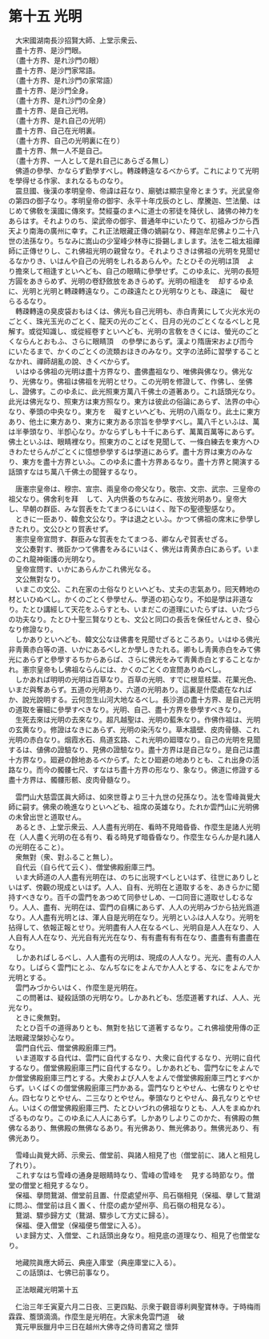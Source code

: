 # 第十五 光明
　大宋國湖南長沙招賢大師、上堂示衆云、  
　盡十方界、是沙門眼。  
　（盡十方界、是れ沙門の眼）  
　盡十方界、是沙門家常語。  
　（盡十方界、是れ沙門の家常語）  
　盡十方界、是沙門全身。  
　（盡十方界、是れ沙門の全身）  
　盡十方界、是自己光明。  
　（盡十方界、是れ自己の光明）  
　盡十方界、自己在光明裏。  
　（盡十方界、自己の光明裏に在り）  
　盡十方界、無一人不是自己。  
　（盡十方界、一人として是れ自己にあらざる無し）  
　佛道の參學、かならず勤學すべし。轉疎轉遠なるべからず。これによりて光明を學得せる作家、まれなるものなり。  
　震旦國、後漢の孝明皇帝、帝諱は莊なり、廟號は顯宗皇帝とまうす。光武皇帝の第四の御子なり。孝明皇帝の御宇、永平十年戊辰のとし、摩騰迦、竺法蘭、はじめて佛敎を漢國に傳來す。焚經臺のまへに道士の邪徒を降伏し、諸佛の神力をあらはす。それよりのち、梁武帝の御宇、普通年中にいたりて、初祖みづから西天より南海の廣州に幸す。これ正法眼藏正傳の嫡嗣なり、釋迦牟尼佛より二十八世の法孫なり。ちなみに嵩山の少室峰少林寺に掛錫しまします。法を二祖太祖禪師に正傳せりし、これ佛祖光明の親曾なり。それよりさきは佛祖の光明を見聞せるなかりき、いはんや自己の光明をしれるあらんや。たとひその光明は頂<img width="16" height="16" src="_csCb9nz.png" border="0">より擔來して相逢すといへども、自己の眼睛に參學せず。このゆゑに、光明の長短方圓をあきらめず、光明の卷舒斂放をあきらめず。光明の相逢を<img width="16" height="16" src="_c5aIz2K.png" border="0">却するゆゑに、光明と光明と轉疎轉遠なり。この疎遠たとひ光明なりとも、疎遠に<img width="16" height="16" src="_cjwg2Qa.png" border="0">礙せらるるなり。  
　轉疎轉遠の臭皮袋おもはくは、佛光も自己光明も、赤白靑黄にして火光水光のごとく、珠光玉光のごとく、龍天の光のごとく、日月の光のごとくなるべしと見解す。或從知識し、或從經卷すといへども、光明の言敎をきくには、螢光のごとくならんとおもふ、さらに眼睛頂<img width="16" height="16" src="_csCb9nz.png" border="0">の參學にあらず。漢より隋唐宋および而今にいたるまで、かくのごとくの流類おほきのみなり。文字の法師に習󠄁學することなかれ、禪師胡亂の說、きくべからず。  
　いはゆる佛祖の光明は盡十方界なり、盡佛盡祖なり、唯佛與佛なり。佛光なり、光佛なり。佛祖は佛祖を光明とせり。この光明を修證して、作佛し、坐佛し、證佛す。このゆゑに、此光照東方萬八千佛土の道著あり。これ話頭光なり。此光は佛光なり、照東方は東方照なり。東方は彼此の俗論にあらず、法界の中心なり、拳頭の中央なり。東方を<img width="16" height="16" src="_cjwg2Qa.png" border="0">礙すといへども、光明の八兩なり。此土に東方あり、他土に東方あり、東方に東方ある宗旨を參學すべし。萬八千といふは、萬は半拳頭なり、半卽心なり。かならずしも十千にあらず、萬萬百萬等にあらず。佛土といふは、眼睛裡なり。照東方のことばを見聞して、一條白練去を東方へひきわたせらんがごとくに憶想參學するは學道にあらず。盡十方界は東方のみなり、東方を盡十方界といふ。このゆゑに盡十方界あるなり。盡十方界と開演する話頭すなはち萬八千佛土の聞聲するなり。  
  
　唐憲宗皇帝は、穆宗、宣宗、兩皇帝の帝父なり。敬宗、文宗、武宗、三皇帝の祖父なり。佛舍利を拜<img width="16" height="16" src="_cigRKYF.png" border="0">して、入内供養のちなみに、夜放光明あり。皇帝大<img width="16" height="16" src="_cRNRSQK.png" border="0">し、早朝の群臣、みな賀表をたてまつるにいはく、陛下の聖德聖感なり。  
　ときに一臣あり、韓愈文公なり。字は退之といふ。かつて佛祖の席末に參學しきたれり。文公ひとり賀表せず。  
　憲宗皇帝宣問す、群臣みな賀表をたてまつる、卿なんぞ賀表せざる。  
　文公奏對す、微臣かつて佛書をみるにいはく、佛光は靑黄赤白にあらず。いまのこれ龍神衞護の光明なり。  
　皇帝宣問す、いかにあらんかこれ佛光なる。  
　文公無對なり。  
　いまこの文公、これ在家の士俗なりといへども、丈夫の志氣あり。囘天轉地の材といひぬべし。かくのごとく參學せん、學道の初心なり。不如是學は非道なり。たとひ講經して天花をふらすとも、いまだこの道理にいたらずは、いたづらの功夫なり。たとひ十聖三賢なりとも、文公と同口の長舌を保任せんとき、發心なり修證なり。  
　しかありといへども、韓文公なほ佛書を見聞せざるところあり。いはゆる佛光非靑黄赤白等の道、いかにあるべしとか學しきたれる。卿もし靑黄赤白をみて佛光にあらずと參學するちからあらば、さらに佛光をみて靑黄赤白とすることなかれ。憲宗皇帝もし佛祖ならんには、かくのごとくの宣問ありぬべし。  
　しかあれば明明の光明は百草なり。百草の光明、すでに根莖枝葉、花菓光色、いまだ與奪あらず。五道の光明あり、六道の光明あり。這裏是什麼處在なればか、說光說明する。云何忽生山河大地なるべし。長沙道の盡十方界、是自己光明の道取を審細に參學すべきなり。光明、自己、盡十方界を參學すべきなり。  
　生死去來は光明の去來なり。超凡越聖は、光明の藍朱なり。作佛作祖は、光明の玄黄なり。修證はなきにあらず、光明の染汚なり。草木牆壁、皮肉骨髓、これ光明の赤白なり。烟霞水石、鳥道玄路、これ光明の廻環なり。自己の光明を見聞するは、値佛の證驗なり、見佛の證驗なり。盡十方界は是自己なり。是自己は盡十方界なり。廻避の餘地あるべからず。たとひ廻避の地ありとも、これ出身の活路なり。而今の髑髏七尺、すなはち盡十方界の形なり、象なり。佛道に修證する盡十方界は、髑髏形骸、皮肉骨髓なり。  
  
　雲門山大慈雲匡眞大師は、如來世尊より三十九世の兒孫なり。法を雪峰眞覺大師に嗣す。佛衆の晩進なりといへども、祖席の英雄なり。たれか雲門山に光明佛の未曾出世と道取せん。  
　あるとき、上堂示衆云、人人盡有光明在、看時不見暗昏昏、作麼生是諸人光明在（人人盡く光明の在る有り、看る時見ず暗昏昏なり。作麼生ならんか是れ諸人の光明在ること）。  
　衆無對（衆、對ふること無し）。  
　自代云（自ら代て云く）、僧堂佛殿廚庫三門。  
　いま大師道の人人盡有光明在は、のちに出現すべしといはず、往世にありしといはず、傍觀の現成といはず。人人、自有、光明在と道取するを、あきらかに聞持すべきなり。百千の雲門をあつめて同參せしめ、一口同音に道取せしむるなり。人人、盡有、光明在は、雲門の自構にあらず、人人の光明みづから拈光爲道なり。人人盡有光明とは、渾人自是光明在なり。光明といふは人人なり。光明を拈得して、依報正報とせり。光明盡有人人在なるべし、光明自是人人在なり、人人自有人人在なり、光光自有光光在なり、有有盡有有有在なり、盡盡有有盡盡在なり。  
　しかあればしるべし、人人盡有の光明は、現成の人人なり。光光、盡有の人人なり。しばらく雲門にとふ、なんぢなにをよんでか人人とする、なにをよんでか光明とする。  
　雲門みづからいはく、作麼生是光明在。  
　この問著は、疑殺話頭の光明なり。しかあれども、恁麼道著すれば、人人、光光なり。  
　ときに衆無對。  
　たとひ百千の道得ありとも、無對を拈じて道著するなり。これ佛祖使用傳の正法眼藏涅槃妙心なり。  
　雲門自代云、僧堂佛殿廚庫三門。  
　いま道取する自代は、雲門に自代するなり、大衆に自代するなり、光明に自代するなり。僧堂佛殿廚庫三門に自代するなり。しかあれども、雲門なにをよんでか僧堂佛殿廚庫三門とする。大衆および人人をよんで僧堂佛殿廚庫三門とすべからず。いくばくの僧堂佛殿廚庫三門かある。雲門なりとやせん、七佛なりとやせん。四七なりとやせん、二三なりとやせん。拳頭なりとやせん、鼻孔なりとやせん。いはくの僧堂佛殿廚庫三門、たとひいづれの佛祖なりとも、人人をまぬかれざるものなり。このゆゑに人人にあらず。しかありしよりこのかた、有佛殿の無佛なるあり、無佛殿の無佛なるあり。有光佛あり、無光佛あり。無佛光あり、有佛光あり。  
  
　雪峰山眞覺大師、示衆云、僧堂前、與諸人相見了也（僧堂前に、諸人と相見し了れり）。  
　これすなはち雪峰の通身是眼睛時なり、雪峰の雪峰を<img width="16" height="16" src="_ceY1t1_.png" border="0">見する時節なり。僧堂の僧堂と相見するなり。  
　保福、擧問鵞湖、僧堂前且置、什麼處望州亭、烏石嶺相見（保福、擧して鵞湖に問ふ、僧堂前は且く置く、什麼の處か望州亭、烏石嶺の相見なる）。  
　鵞湖、驟歩歸方丈（鵞湖、驟歩して方丈に歸る）。  
　保福、便入僧堂（保福便ち僧堂に入る）。  
　いま歸方丈、入僧堂、これ話頭出身なり。相見底の道理なり、相見了也僧堂なり。  
  
　地藏院眞應大師云、典座入庫堂（典座庫堂に入る）。  
　この話頭は、七佛已前事なり。  
  
　正法眼藏光明第十五  
  
　仁治三年壬寅夏六月二日夜、三更四點、示衆于觀音導利興聖寶林寺。于時梅雨霖霖、簷頭滴滴。作麼生是光明在。大家未免雲門道<img width="16" height="16" src="_ceY1t1_.png" border="0">破  
　寬元甲辰臘月中三日在越州大佛寺之侍司書寫之 懷弉